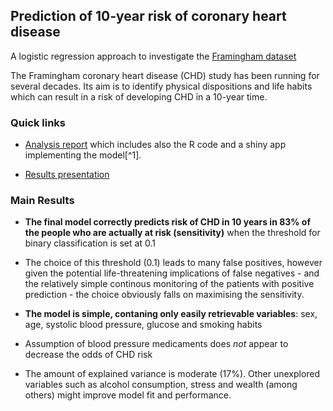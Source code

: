 ## Prediction of 10-year risk of coronary heart disease

A logistic regression approach to investigate the [Framingham dataset](https://www.kaggle.com/datasets/aasheesh200/framingham-heart-study-dataset)

The Framingham coronary heart disease (CHD) study has been running for several decades. Its aim is to identify physical dispositions and life habits which can result in a risk of developing CHD in a 10-year time.

### Quick links
- [Analysis report]([https://leonardoc.netlify.app/showcase/framingham_chd_logistic_regression/graded_task_logistic_regression_v5](https://tc-logistic-regression.netlify.app/)) which includes also the R code and a shiny app implementing the model[^1].

- [Results presentation](presentation_framingham.pdf)


[^1]: The use of the app is conditional to the acceptance of the displayed disclaimer which appears when the page is loaded 

### Main Results

- **The final model correctly predicts risk of CHD in 10 years in 83% of the people who are actually at risk (sensitivity)** when the threshold for binary classification is set at 0.1

- The choice of this threshold (0.1) leads to many false positives, however given the potential life-threatening implications of false negatives - and the relatively simple continous monitoring of the patients with positive prediction - the choice obviously falls on maximising the sensitivity.

- **The model is simple, contaning only easily retrievable variables**: sex, age, systolic blood pressure, glucose and smoking habits

- Assumption of blood pressure medicaments does _not_ appear to decrease the odds of CHD risk

- The amount of explained variance is moderate (17%). Other unexplored variables such as alcohol consumption, stress and wealth (among others) might improve model fit and performance.

